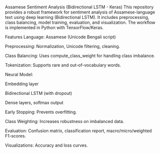 Assamese Sentiment Analysis (Bidirectional LSTM - Keras)
This repository provides a robust framework for sentiment analysis of Assamese-language text using deep learning (Bidirectional LSTM). It includes preprocessing, class balancing, model training, evaluation, and visualization. The workflow is implemented in Python with TensorFlow/Keras.

Features
Language: Assamese (Unicode Bengali script)

Preprocessing: Normalization, Unicode filtering, cleaning.

Class Balancing: Uses compute_class_weight for handling class imbalance.

Tokenization: Supports rare and out-of-vocabulary words.

Neural Model:

Embedding layer

Bidirectional LSTM (with dropout)

Dense layers, softmax output

Early Stopping: Prevents overfitting.

Class Weighting: Increases robustness on imbalanced data.

Evaluation: Confusion matrix, classification report, macro/micro/weighted F1-scores.

Visualizations: Accuracy and loss curves.
